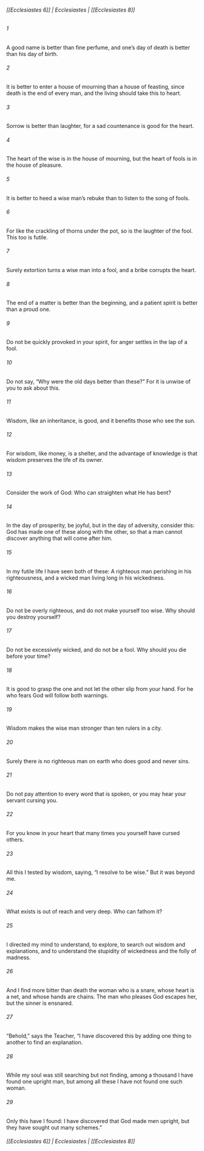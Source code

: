 ###### [[Ecclesiastes 6]] | Ecclesiastes | [[Ecclesiastes 8]]

###### 1
A good name is better than fine perfume, and one’s day of death is better than his day of birth.
###### 2
It is better to enter a house of mourning than a house of feasting, since death is the end of every man, and the living should take this to heart.
###### 3
Sorrow is better than laughter, for a sad countenance is good for the heart.
###### 4
The heart of the wise is in the house of mourning, but the heart of fools is in the house of pleasure.
###### 5
It is better to heed a wise man’s rebuke than to listen to the song of fools.
###### 6
For like the crackling of thorns under the pot, so is the laughter of the fool. This too is futile.
###### 7
Surely extortion turns a wise man into a fool, and a bribe corrupts the heart.
###### 8
The end of a matter is better than the beginning, and a patient spirit is better than a proud one.
###### 9
Do not be quickly provoked in your spirit, for anger settles in the lap of a fool.
###### 10
Do not say, “Why were the old days better than these?” For it is unwise of you to ask about this.
###### 11
Wisdom, like an inheritance, is good, and it benefits those who see the sun.
###### 12
For wisdom, like money, is a shelter, and the advantage of knowledge is that wisdom preserves the life of its owner.
###### 13
Consider the work of God: Who can straighten what He has bent?
###### 14
In the day of prosperity, be joyful, but in the day of adversity, consider this: God has made one of these along with the other, so that a man cannot discover anything that will come after him.
###### 15
In my futile life I have seen both of these: A righteous man perishing in his righteousness, and a wicked man living long in his wickedness.
###### 16
Do not be overly righteous, and do not make yourself too wise. Why should you destroy yourself?
###### 17
Do not be excessively wicked, and do not be a fool. Why should you die before your time?
###### 18
It is good to grasp the one and not let the other slip from your hand. For he who fears God will follow both warnings.
###### 19
Wisdom makes the wise man stronger than ten rulers in a city.
###### 20
Surely there is no righteous man on earth who does good and never sins.
###### 21
Do not pay attention to every word that is spoken, or you may hear your servant cursing you.
###### 22
For you know in your heart that many times you yourself have cursed others.
###### 23
All this I tested by wisdom, saying, “I resolve to be wise.” But it was beyond me.
###### 24
What exists is out of reach and very deep. Who can fathom it?
###### 25
I directed my mind to understand, to explore, to search out wisdom and explanations, and to understand the stupidity of wickedness and the folly of madness.
###### 26
And I find more bitter than death the woman who is a snare, whose heart is a net, and whose hands are chains. The man who pleases God escapes her, but the sinner is ensnared.
###### 27
“Behold,” says the Teacher, “I have discovered this by adding one thing to another to find an explanation.
###### 28
While my soul was still searching but not finding, among a thousand I have found one upright man, but among all these I have not found one such woman.
###### 29
Only this have I found: I have discovered that God made men upright, but they have sought out many schemes.”

###### [[Ecclesiastes 6]] | Ecclesiastes | [[Ecclesiastes 8]]
